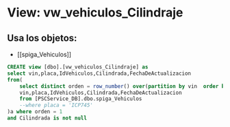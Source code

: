 # View: vw_vehiculos_Cilindraje

## Usa los objetos:
- [[spiga_Vehiculos]]

```sql
CREATE view [dbo].[vw_vehiculos_Cilindraje] as
select vin,placa,IdVehiculos,Cilindrada,FechaDeActualizacion
from(
	select distinct orden = row_number() over(partition by vin  order by fechadeactualizacion desc),
	vin,placa,IdVehiculos,Cilindrada,FechaDeActualizacion
	from [PSCService_DB].dbo.spiga_Vehiculos
	--where placa = 'ICP745'
)a where orden = 1
and Cilindrada is not null

```
